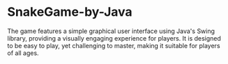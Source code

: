 # SnakeGame-by-Java
The game features a simple graphical user interface using Java's Swing library, providing a visually engaging experience for players. It is designed to be easy to play, yet challenging to master, making it suitable for players of all ages.
